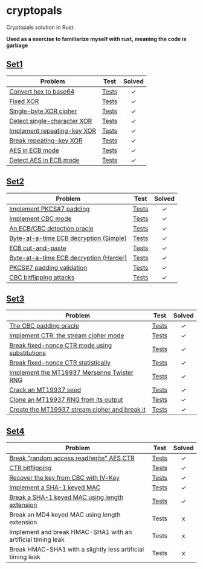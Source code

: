 # cryptopals

Cryptopals solution in Rust.

<b>Used as a exercise to familiarize myself with rust, meaning the code is garbage</b>

[Set1](https://cryptopals.com/sets/1)
------------------

| Problem                                                                  | Test         | Solved  |
|--------------------------------------------------------------------------|:------------:|:-------:|
| [Convert hex to base64][1]                                               |  [Tests][1]  |    ✓    |
| [Fixed XOR][1]                                                           |  [Tests][1]  |    ✓    |
| [Single-byte XOR cipher][1]                                              |  [Tests][1]  |    ✓    |
| [Detect single-character XOR][1]                                         |  [Tests][1]  |    ✓    |
| [Implement repeating-key XOR][1]                                         |  [Tests][1]  |    ✓    |
| [Break repeating-key XOR][1]                                             |  [Tests][1]  |    ✓    |
| [AES in ECB mode][7]                                                     |  [Tests][7]  |    ✓    |
| [Detect AES in ECB mode][1]                                              |  [Tests][1]  |    ✓    |

[Set2](https://cryptopals.com/sets/2)
------------------

| Problem                                                                  | Test         | Solved  |
|--------------------------------------------------------------------------|:------------:|:-------:|
| [Implement PKCS#7 padding][5]                                            |  [Tests][5]  |    ✓    |
| [Implement CBC mode][6]                                                  |  [Tests][6]  |    ✓    |
| [An ECB/CBC detection oracle][2]                                         |  [Tests][2]  |    ✓    |
| [Byte-at-a-time ECB decryption (Simple)][2]                              |  [Tests][2]  |    ✓    |
| [ECB cut-and-paste][2]                                                   |  [Tests][2]  |    ✓    |
| [Byte-at-a-time ECB decryption (Harder)][2]                              |  [Tests][2]  |    ✓    |
| [PKCS#7 padding validation][5]                                           |  [Tests][5]  |    ✓    |
| [CBC bitflipping attacks][2]                                             |  [Tests][2]  |    ✓    |

[Set3](https://cryptopals.com/sets/3)
------------------

| Problem                                                                  | Test         | Solved  |
|--------------------------------------------------------------------------|:------------:|:-------:|
| [The CBC padding oracle][3]                                              |  [Tests][3]  |    ✓    |
| [Implement CTR, the stream cipher mode][8]                               |  [Tests][8]  |    ✓    |
| [Break fixed-nonce CTR mode using substitutions][3]                      |  [Tests][3]  |    ✓    |
| [Break fixed-nonce CTR statistically][3]                                 |  [Tests][3]  |    ✓    |
| [Implement the MT19937 Mersenne Twister RNG][9]                          |  [Tests][9]  |    ✓    |
| [Crack an MT19937 seed][3]                                               |  [Tests][3]  |    ✓    |
| [Clone an MT19937 RNG from its output][9]                                |  [Tests][9]  |    ✓    |
| [Create the MT19937 stream cipher and break it][10]                      |  [Tests][10] |    ✓    |

[Set4](https://cryptopals.com/sets/4)
------------------

| Problem                                                                  | Test         | Solved  |
|--------------------------------------------------------------------------|:------------:|:-------:|
| [Break "random access read/write" AES CTR][4]                            |  [Tests][4]  |    ✓    |
| [CTR bitflipping][4]                                                     |  [Tests][4]  |    ✓    |
| [Recover the key from CBC with IV=Key][4]                                |  [Tests][4]  |    ✓    |
| [Implement a SHA-1 keyed MAC][11]                                        |  [Tests][11] |    ✓    |
| [Break a SHA-1 keyed MAC using length extension][4]                      |  [Tests][4]  |    ✓    |
| Break an MD4 keyed MAC using length extension                            |  Tests       |    x    |
| Implement and break HMAC-SHA1 with an artificial timing leak             |  Tests       |    x    |
| Break HMAC-SHA1 with a slightly less artificial timing leak              |  Tests       |    x    |


[1]: src/set1.rs
[2]: src/set2.rs
[3]: src/set3.rs
[4]: src/set4.rs


[5]: src/padding.rs
[6]: src/aes_cbc.rs
[7]: src/aes_ecb.rs
[8]: src/aes_ctr.rs
[9]: src/mt19937.rs
[10]: src/mt_19937_cipher.rs
[11]: src/sha1.rs